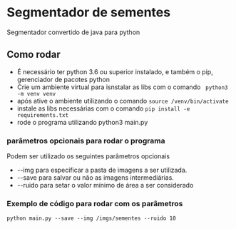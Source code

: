 # Segmentador de sementes
Segmentador convertido de java para python

## Como rodar

- É necessário ter python 3.6  ou superior instalado, e também o pip, gerenciador de pacotes python
- Crie um ambiente virtual para isnstalar as libs com o comando ``` python3 -m venv venv```
- após ative o ambiente utilizando o comando ```source /venv/bin/activate```
- instale as libs necessárias com o comando  ```pip install -e requirements.txt```
- rode o programa utilizando python3 main.py

### parâmetros opcionais para rodar o programa

Podem ser utilizado os seguintes parâmetros opcionais

- --img para especificar a pasta de imagens a ser utilizada.
- --save para salvar ou não as imagens intermediárias.
- --ruido para setar o valor mínimo de área a ser considerado

### Exemplo de código para rodar com os parâmetros
``python main.py --save --img /imgs/sementes --ruido 10``